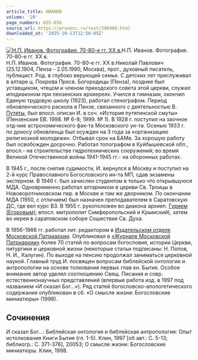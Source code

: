 ```yaml
---
article_title: ИВАНОВ
volume: '20'
page_numbers: 655-656
source_url: https://pravenc.ru/text/200489.html
downloaded_at: '2025-10-13T12:56:05Z'
---
```


[![Н.П. Иванов. Фотография. 70-80-е гг. XX в.](https://pravenc.ru/data/740/503/1234/i200.jpg "Кликните для увеличения картинки")](https://pravenc.ru/data/740/503/1234/i400.jpg)Н.П. Иванов. Фотография. 70-80-е гг. XX в.  
Н.П. Иванов. Фотография. 70-80-е гг. XX в.Николай Павлович (25.12.1904, Пенза - 2.05.1990, Москва), прот., духовный писатель, публицист. Род. в глубоко верующей семье. С детских лет прислуживал в алтаре ц. Покрова Пресв. Богородицы (Пенза), позднее был уставщиком, чтецом и членом приходского совета этой церкви, служил иподиаконом при пензенских архиереях. Учился в гимназии, окончил Единую трудовую школу (1923), работал стенографом. Период обновленческого раскола в Пензе, связанного с деятельностью В. [Путяты](https://pravenc.ru/text/Путяты.html), был впосл. описан И. в соч. «История путятинской смуты» (Пензенские ЕВ. 1998. № 6-8; 1999. № 1). В 1928 г. поступил на заочное отд-ние астрономического фак-та Московского ун-та. Осенью 1933 г. по доносу обновленца был осужден на 3 года за «организацию религиозной молодежи». Отбывал срок на БАМе. За хорошую работу был освобожден досрочно. Работал топографом в Куйбышевской обл., впосл.- на строительстве гидротехнических сооружений; во время Великой Отечественной войны 1941-1945 гг.- на оборонных работах.

В 1945 г., после снятия судимости, И. вернулся в Москву и поступил на 2-й курс Православного Богословского ин-та МП, сдав экзамены экстерном. В 1946 г. был зачислен студентом в только что открывшуюся МДА. Одновременно работал алтарником в церкви Св. Троицы в Нововоротниковском пер. в Москве и там же дворником. По окончании МДА (1950, с отличием) был назначен преподавателем в Саратовскую ДС, где вел курс ВЗ. В 1955 г. рукоположен во диакона архиеп. [Гурием (Егоровым)](https://pravenc.ru/text/ГУРИЙ.html); впосл. митрополит Симферопольский и Крымский), затем во иерея в саратовском соборе Сошествия Св. Духа.

В 1956-1966 гг. работал лит. редактором в [Издательском отделе Московской Патриархии](<https://pravenc.ru/text/Издательском отделе Московской Патриархии.html>). Опубликовал в [«Журнале Московской Патриархии»](<https://pravenc.ru/text/ Журнале Московской Патриархии .html>) более 70 статей по вопросам богословия, истории Церкви, литургики и церковной жизни (некоторые статьи подписаны: Н. Попов, Н. И., Калугин). По выходе на пенсию продолжал заниматься церковной наукой. Главный труд И. посвящен вопросам библейской онтологии и антропологии на основе толкования первых глав кн. Бытие. Особое внимание автор уделял соотношению Свящ. Писания и совр. естественнонаучных представлений (впервые работа изд. в 1997 под названием «И сказал Бог...»). Ряд статей богословско-апологетического содержания опубликован в сб. «О смысле жизни: Богословские миниатюры» (1998).

## Сочинения

И сказал Бог...: Библейская онтология и библейская антропология: Опыт истолкования Книги Бытия (гл. 1-5). Клин, 1997 [об авт.: С. 5-13; библиогр.: С. 371-376], 20053; О смысле жизни: Богословские миниатюры. Клин, 1998.
